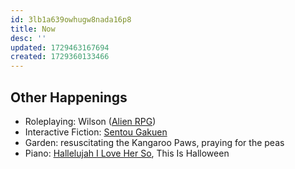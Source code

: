 ```yaml
---
id: 3lb1a639owhugw8nada16p8
title: Now
desc: ''
updated: 1729463167694
created: 1729360133466
---
```


## Other Happenings

- Roleplaying: Wilson ([Alien RPG](https://djradon.github.io/wiki/notes/sldj64tb5d1ambhfmiife0p/))
- Interactive Fiction: [Sentou Gakuen](https://djradon.github.io/wiki/notes/biseq9wr38cfa1ey6vqpsla/)
- Garden: resuscitating the Kangaroo Paws, praying for the peas
- Piano: [Hallelujah I Love Her So](https://en.wikipedia.org/wiki/Hallelujah_I_Love_Her_So), This Is Halloween